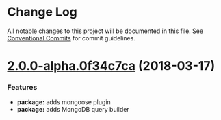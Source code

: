 # Change Log

All notable changes to this project will be documented in this file.
See [Conventional Commits](https://conventionalcommits.org) for commit guidelines.

<a name="2.0.0-alpha.0f34c7ca"></a>
# [2.0.0-alpha.0f34c7ca](https://github.com/stalniy/casl/compare/@casl/mongoose@2.0.0...@casl/mongoose@2.0.0-alpha.0f34c7ca) (2018-03-17)


### Features

* **package:** adds mongoose plugin
* **package:** adds MongoDB query builder
